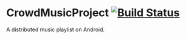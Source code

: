 CrowdMusicProject [![Build Status](https://travis-ci.org/CrowdMusic/CrowdMusicProject.png?branch=master)](https://travis-ci.org/CrowdMusic/CrowdMusicProject)
=================

A distributed music playlist on Android.


